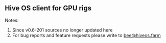 ## Hive OS client for GPU rigs

Notes: 
1. Since v0.6-201 sources no longer updated here
2. For bug reports and feature requests please write to bee@hiveos.farm
